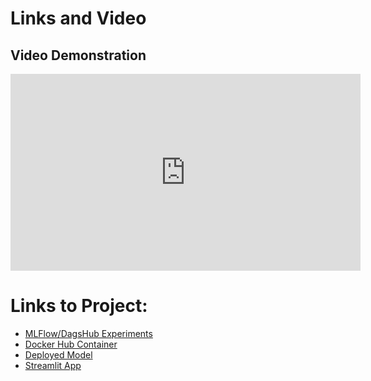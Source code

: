 # Links and Video

## Video Demonstration
<iframe width="560" height="315" src="https://www.youtube.com/embed/9wYlM6hy2Kg" frameborder="0" allow="autoplay; encrypted-media" allowfullscreen></iframe>

# Links to Project: 
- [MLFlow/DagsHub Experiments](https://dagshub.com/singhvarunnn789/EAS503.mlflow/#/experiments/3/runs/39cec5d898fe4322a96519de965399a9)
- [Docker Hub Container](https://hub.docker.com/repository/docker/singhvarunnn789/heart-disease-predictor/general)
- [Deployed Model](https://heart-disease-predictor-latest.onrender.com/)
- [Streamlit App](https://apprender-ghfqkbcthxbxrfdgcomw23.streamlit.app/)